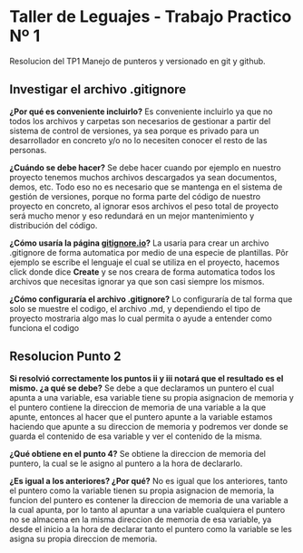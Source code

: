 # Taller de Leguajes - Trabajo Practico Nº 1
Resolucion del TP1 Manejo de punteros y versionado en git y github.
## Investigar el archivo .gitignore
**¿Por qué es conveniente incluirlo?**
Es conveniente incluirlo ya que no todos los archivos y carpetas son necesarios de gestionar a partir del sistema de control de versiones, ya sea porque es privado para un desarrollador en concreto y/o no lo necesiten conocer el resto de las personas.

**¿Cuándo se debe hacer?**
Se debe hacer cuando por ejemplo en nuestro proyecto tenemos muchos archivos descargados ya sean documentos, demos, etc. Todo eso no es necesario que se mantenga en el sistema de gestión de versiones, porque no forma parte del código de nuestro proyecto en concreto, al ignorar esos archivos el peso total de proyecto será mucho menor y eso redundará en un mejor mantenimiento y distribución del código.

**¿Cómo usaría la página [gitignore.io](https://www.toptal.com/developers/gitignore "gitignore.io")?**
La usaria para crear un archivo .gitignore de forma automatica por medio de una especie de plantillas. Pôr ejemplo se escribe el lenguaje el cual se utiliza en el proyecto, hacemos click donde dice **Create** y se nos creara de forma automatica todos los archivos que necesitas ignorar ya que son casi siempre los mismos.

**¿Cómo configuraría el archivo .gitignore?**
Lo configuraría de tal forma que solo se muestre el codigo, el archivo .md, y dependiendo el tipo de proyecto mostraria algo mas lo cual permita o ayude a entender como funciona el codigo
## Resolucion Punto 2
**Si resolvió correctamente los puntos ii y iii notará que el resultado es el
mismo. ¿a qué se debe?**
Se debe a que declaramos un puntero el cual apunta a una variable, esa variable tiene su propia asignacion de memoria y el puntero contiene la direccion de memoria de una variable a la que apunte, entonces al hacer que el puntero apunte a la variable estamos haciendo que apunte a su direccion de memoria y podremos ver donde se guarda el contenido de esa variable y ver el contenido de la misma.

**¿Qué obtiene en el punto 4?**
Se obtiene la direccion de memoria del puntero, la cual se le asigno al puntero a la hora de declararlo.

**¿Es igual a los anteriores? ¿Por qué?**
No es igual que los anteriores, tanto el puntero como la variable tienen su propia asignacion de memoria, la funcion del puntero es contener la direccion de memoria de una variable a la cual apunta, por lo tanto al apuntar a una variable cualquiera el puntero no se almacena en la misma direccion de memoria de esa variable, ya desde el inicio a la hora de declarar tanto el puntero como la variable se les asigna su propia direccion de memoria.